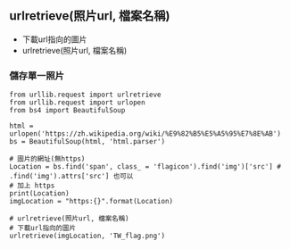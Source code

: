 ## urlretrieve(照片url, 檔案名稱)
- 下載url指向的圖片
- urlretrieve(照片url, 檔案名稱)

### 儲存單一照片
```
from urllib.request import urlretrieve
from urllib.request import urlopen
from bs4 import BeautifulSoup

html = urlopen('https://zh.wikipedia.org/wiki/%E9%82%B5%E5%A5%95%E7%8E%AB')
bs = BeautifulSoup(html, 'html.parser')

# 圖片的網址(無https)
Location = bs.find('span', class_ = 'flagicon').find('img')['src'] # .find('img').attrs['src'] 也可以
# 加上 https
print(Location)
imgLocation = "https:{}".format(Location)

# urlretrieve(照片url, 檔案名稱)
# 下載url指向的圖片
urlretrieve(imgLocation, 'TW_flag.png')
```
